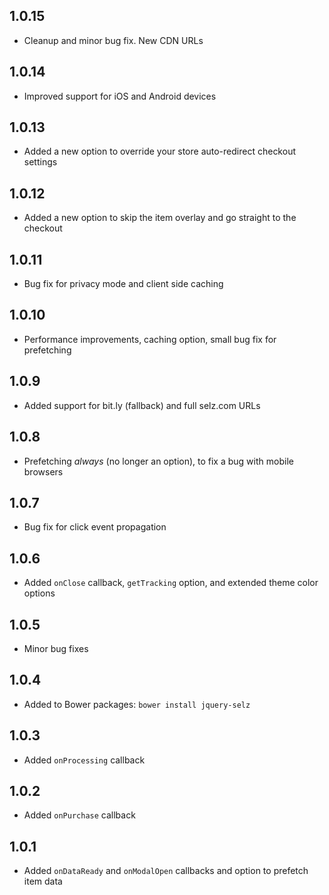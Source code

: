 ## 1.0.15

-   Cleanup and minor bug fix. New CDN URLs

## 1.0.14

-   Improved support for iOS and Android devices

## 1.0.13

-   Added a new option to override your store auto-redirect checkout settings

## 1.0.12

-   Added a new option to skip the item overlay and go straight to the checkout

## 1.0.11

-   Bug fix for privacy mode and client side caching

## 1.0.10

-   Performance improvements, caching option, small bug fix for prefetching

## 1.0.9

-   Added support for bit.ly (fallback) and full selz.com URLs

## 1.0.8

-   Prefetching _always_ (no longer an option), to fix a bug with mobile browsers

## 1.0.7

-   Bug fix for click event propagation

## 1.0.6

-   Added `onClose` callback, `getTracking` option, and extended theme color options

## 1.0.5

-   Minor bug fixes

## 1.0.4

-   Added to Bower packages: `bower install jquery-selz`

## 1.0.3

-   Added `onProcessing` callback

## 1.0.2

-   Added `onPurchase` callback

## 1.0.1

-   Added `onDataReady` and `onModalOpen` callbacks and option to prefetch item data
